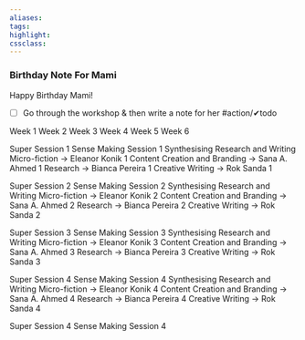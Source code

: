 ```yaml
---
aliases:  
tags:
highlight:  
cssclass:
---
```


### Birthday Note For Mami
Happy Birthday Mami!

- [ ] Go through the workshop & then write a note for her #action/✔todo 

Week 1
Week 2
Week 3
Week 4
Week 5
Week 6


Super Session 1
Sense Making Session 1
Synthesising Research and Writing Micro-fiction → Eleanor Konik  1
Content Creation and Branding → Sana A. Ahmed 1
Research → Bianca Pereira 1
Creative Writing → Rok Sanda 1

Super Session 2
Sense Making Session 2
Synthesising Research and Writing Micro-fiction → Eleanor Konik  2
Content Creation and Branding → Sana A. Ahmed 2
Research → Bianca Pereira 2
Creative Writing → Rok Sanda 2

Super Session 3
Sense Making Session 3
Synthesising Research and Writing Micro-fiction → Eleanor Konik  3
Content Creation and Branding → Sana A. Ahmed 3
Research → Bianca Pereira 3
Creative Writing → Rok Sanda 3

Super Session 4
Sense Making Session 4
Synthesising Research and Writing Micro-fiction → Eleanor Konik  4
Content Creation and Branding → Sana A. Ahmed 4
Research → Bianca Pereira 4
Creative Writing → Rok Sanda 4

Super Session 4
Sense Making Session 4
